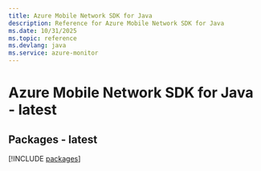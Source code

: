 ```yaml
---
title: Azure Mobile Network SDK for Java
description: Reference for Azure Mobile Network SDK for Java
ms.date: 10/31/2025
ms.topic: reference
ms.devlang: java
ms.service: azure-monitor
---
```

# Azure Mobile Network SDK for Java - latest
## Packages - latest
[!INCLUDE [packages](mobile-network-index.md)]